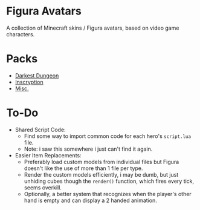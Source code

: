 # Figura Avatars

A collection of Minecraft skins / Figura avatars, based on video game characters.

# Packs

- [Darkest Dungeon](skins/darkest_dungeon/README.md)
- [Inscryption](skins/inscryption/README.md)
- [Misc.](skins/misc/README.md)

# To-Do

- Shared Script Code:
  - Find some way to import common code for each hero's `script.lua` file.
  - Note: i saw this somewhere i just can't find it again.
- Easier Item Replacements:
  - Preferably load custom models from individual files but Figura doesn't like the use of more than 1 file per type.
  - Render the custom models efficiently, i may be dumb, but just unhiding cubes though the `render()` function, which fires every tick, seems overkill. 
  - Optionally, a better system that recognizes when the player's other hand is empty and can display a 2 handed animation.